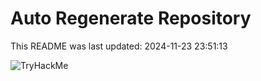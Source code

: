 # Auto Regenerate Repository

This README was last updated: 2024-11-23 23:51:13

 ![TryHackMe](https://tryhackme.com/badge/533634)